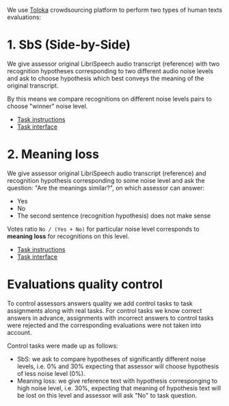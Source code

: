 We use [Toloka](https://toloka.ai/) crowdsourcing platform to perform two types of human texts evaluations:

# 1. SbS (Side-by-Side)

We give assessor original LibriSpeech audio transcript (reference) with two recognition hypotheses corresponding to two different audio noise levels and ask to choose hypothesis which best conveys the meaning of the original transcript. 

By this means we compare recognitions on different noise levels pairs to choose "winner" noise level.

- [Task instructions](../instructions/en/sbs.md)
- [Task interface](../interfaces/en/sbs.png)

# 2. Meaning loss

We give assessor original LibriSpeech audio transcript (reference) and recognition hypothesis corresponding to some noise level and ask the question: "Are the meanings similar?", on which assessor can answer:
- Yes
- No
- The second sentence (recognition hypothesis) does not make sense

Votes ratio `No / (Yes + No)` for particular noise level corresponds to **meaning loss** for recognitions on this level.

- [Task instructions](../instructions/en/meaning-loss.md)
- [Task interface](../interfaces/en/meaning-loss.png)

# Evaluations quality control

To control assessors answers quality we add control tasks to task assignments along with real tasks. For control tasks we know correct answers in advance, assignments with incorrect answers to control tasks were rejected and the corresponding evaluations were not taken into account.

Control tasks were made up as follows:
- SbS: we ask to compare hypotheses of significantly different noise levels, i.e. 0% and 30% expecting that assessor will choose hypothesis of less noise level (0%).
- Meaning loss: we give reference text with hypothesis corresponging to high noise level, i.e. 30%, expecting that meaning of hypothesis text will be lost on this level and assessor will ask "No" to task question.
